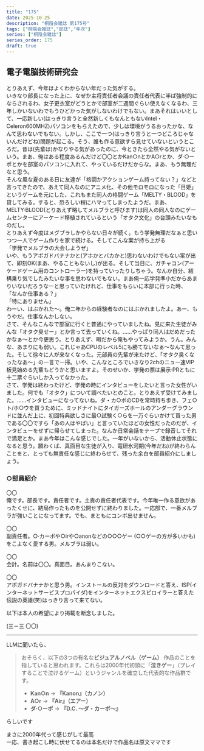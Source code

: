 ```yaml
---
title: "175"
date: 2025-10-25
description: "桐陰会雑誌 第175号"
tags: ["桐陰会雑誌","部誌","年次"]
series: ["桐陰会雑誌"]
series_order: 175
draft: true
---
```


## 電子電脳技術研究会

とりあえず、今年はよくわからない年だった気がする。  
いきなり部長になった上に、なぜか主将責任者会議の責任者代表に半ば強制的にならされるわ、女子更衣室がどうとかで部室が二週間ぐらい使えなくなるわ、三年しかいないわでもうひどかった気がしないわけでもない。まあそれはいいとして、一応新しい(はっきり言うと全然新しくもなんともないIntel・Celeron600MHZ)パソコンをもらえたので、少しは環境がうるおったかな、なんて思わないでもない。しかし、ここで一つ(はっきり言うと一つどころじゃないんだけどね)問題が起こる。そう、誰も作る意欲すら見せていないというところだ。昔は(先輩は)かなりやる気があったのに、今ときたら全然やる気がないという。まあ、俺はある程度あるんだけど〇〇とかKan○nとかA○rとか、ダ·○ーポとかを部室のパソコンに入れて、やっているだけだからな。まあ、もう無理だなと思う。  
そんな風な夏のある日に友達が「格闘かアクションゲーム持ってない？」などと言ってきたので、あえて同人なのにアニメ化、その他モロモロになった「目姫」というゲームを元にした、これもまた同人の格闘ゲーム「MELTY・BLOOD」を貸してみる。すると、恐ろしい程にハマってしまったようだ。まあ、MELTY·BLOOD(とりあえず略してメルブラと呼びます)は同人の同人なのにゲームセンターにアーケード移植されているという「オタク文化」の台頭みたいなものだし。  
とりあえず今度はメグブラしかやらない日々が続く。もう学発無理だなぁと思いつつ一人でゲーム作りを家で続ける。そしてこんな案が持ち上がる  
「学発でメルブラの大会しようぜ」  
いや、もうアボガドバナナかと(アホかとバカかと)思わないわけでもない案が出て、即刻OK(まあ、やることもないし)が出る。そして当日に、ガチャコン(アーケードゲーム用のコントローラー)を持っていったりしちゃう。なんか自分、結構乗り気でしたみたいな事を思わないでもない。まあ俺一応学発準小だからあまりいないだろうなーと思っていたけれど、仕事をもらいに本部に行った時、  
「なんか仕事ある？」  
「特にありません」  
わーい、はぶかれた〜。俺二年からの経験者なのにはぶかれましたよ。あー、もうやだ。仕事なんかしない。  
さて、そんなこんなで部室に行くと普通にやっていましたね。見に来た生徒がみんな「オタク臭せー」とか言って去っていくね。......やっぱり同人はだめだったかなぁ～とか今更思う。とりあえず、暇だから俺もやってみようか。うん。みんな、あまりにも弱い。これじゃあCPUのレベル5にも勝てないなぁ〜なんて思った。そして徐々に人が来なくなった。元部員の先輩が来たけど、「オタク臭くなったなあ～」の一言で一掃。いや、こんなところでいきなり2chのニュー速VIP板見始める先輩もどうかと思いますよ。そのせいか、学発の票は展示·PRともに十二票ぐらいしか入ってなかった。  
さて、学発は終わったけど、学発の時にインタビューをしたいと言った女性がいました。何でも「オタク」について調べたいとのこと。とりあえず受けてみました。......インタビューになってないね。ダ・カ○ポのCDを常時持ち歩き、フェ○ト/ホ○ウを買うために、ミッドナイトにタイガーズホールのアンダーグラウンドに並んだ上に、初回特典欲しさに最○試験く○らを一万ぐらいかけて買った男である〇〇ですら「あの人はやばい」と言っていたほどの女性だったのだが、インタビューをせずに帰らせてしまった。なんか日常会話をテープで録音してそれで満足とか。まあ今年はこんな感じでした。一年がいないから、活動休止状態になると思う。願わくば、真面目な生徒が入り、電研氷河期(今年だね)が終わらんことをと、とっても無責任な感じに終わらせて、残った余白を部員紹介にしましょう。

### ○部員紹介

〇〇  
俺です。部長です。責任者です。主責の責任者代表です。今年唯一作る意欲があったくせに、結局作ったものを公開せずに終わりました。一応部で、一番メルブラが強いことになってます。でも、まともにコンボ出せません。

〇〇  
副責任者。○·カーボや○irや○anonなどの○○○ゲー (○○ゲーの方が多いかも)をこよなく愛する男。メルブラは弱い。

〇〇  
会計。名前は〇〇。真面目。あんまりこない。

〇〇  
アボガドバナナかと思う男。インストールの反対をダウンロードと答え、ISP(インターネットサービスプロパイダ)をインターネットエクスピロイラーと答えた伝説の英雄(笑)はっきり言って来てない。

以下は本人の希望により掲載を断念しました。

(三​－三 〇〇)

---

LLMに聞いたら、
> おそらく、以下の3つの有名な**ビジュアルノベル（ゲーム）** 作品のことを指していると思われます。これらは2000年代初頭に「**泣きゲー**」（プレイすることで泣けるゲーム）というジャンルを確立した代表的な作品群です。
> * **Kan○n** → **『Kanon』（カノン）**
> * **A○r** → **『Air』（エアー）**
> * **ダ·○ーポ** → **『D.C. 〜ダ・カーポ〜』**

らしいです

まさに2000年代って感じがして最高  
一応、書き起こし時に伏せてるのは本名だけで作品名は原文ママです